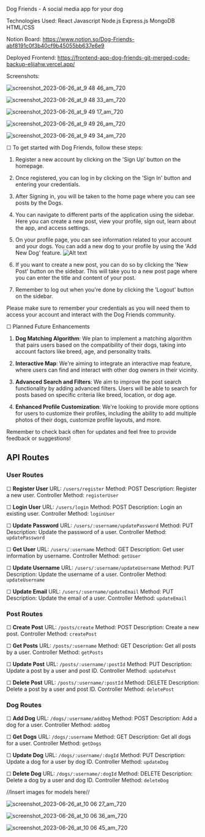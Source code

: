 Dog Friends - A social media app for your dog

Technologies Used: React Javascript Node.js Express.js MongoDB HTML/CSS

Notion Board: https://www.notion.so/Dog-Friends-abf8191c0f3b40cf9b45055bb637e6e9

Deployed Frontend: https://frontend-app-dog-friends-git-merged-code-backup-elijahw.vercel.app/

Screenshots:


 ![screenshot_2023-06-26_at_9 48 46_am_720](https://github.com/1ElijahW/Frontend-App-DogFriends/assets/131682732/11c662c3-4cdf-464f-8a39-112965c5d5ef)


![screenshot_2023-06-26_at_9 48 33_am_720](https://github.com/1ElijahW/Frontend-App-DogFriends/assets/131682732/51332828-bddc-4db3-9fdf-d0b10288060f)


![screenshot_2023-06-26_at_9 49 17_am_720](https://github.com/1ElijahW/Frontend-App-DogFriends/assets/131682732/74d606a1-c96f-4c40-938d-6a2e96d9441d)


![screenshot_2023-06-26_at_9 49 26_am_720](https://github.com/1ElijahW/Frontend-App-DogFriends/assets/131682732/c14bf89d-d9a6-4f89-a7bf-c847b2d4cf56)


![screenshot_2023-06-26_at_9 49 34_am_720](https://github.com/1ElijahW/Frontend-App-DogFriends/assets/131682732/64f21d1c-1192-41f7-8751-c4b95bb779eb)


☐ To get started with Dog Friends, follow these steps:

1. Register a new account by clicking on the 'Sign Up' button on the homepage. 

2. Once registered, you can log in by clicking on the 'Sign In' button and entering your credentials.

3. After Signing in, you will be taken to the home page where you can see posts by the Dogs.

4. You can navigate to different parts of the application using the sidebar. Here you can create a new post, view your profile, sign out, learn about the app, and access settings.

5. On your profile page, you can see information related to your account and your dogs. You can add a new dog to your profile by using the 'Add New Dog' feature.
![Alt text](https://files.slack.com/files-pri/T0351JZQ0-F05EAHADCH2/screenshot_2023-06-26_at_9.48.33_am.png)
6. If you want to create a new post, you can do so by clicking the 'New Post' button on the sidebar. This will take you to a new post page where you can enter the title and content of your post.

7. Remember to log out when you're done by clicking the 'Logout' button on the sidebar.

Please make sure to remember your credentials as you will need them to access your account and interact with the Dog Friends community.


☐ Planned Future Enhancements

1. **Dog Matching Algorithm**: We plan to implement a matching algorithm that pairs users based on the compatibility of their dogs, taking into account factors like breed, age, and personality traits.

2. **Interactive Map**: We're aiming to integrate an interactive map feature, where users can find and interact with other dog owners in their vicinity.

3. **Advanced Search and Filters**: We aim to improve the post search functionality by adding advanced filters. Users will be able to search for posts based on specific criteria like breed, location, or dog age.

4. **Enhanced Profile Customization**: We're looking to provide more options for users to customize their profiles, including the ability to add multiple photos of their dogs, customize profile layouts, and more.

Remember to check back often for updates and feel free to provide feedback or suggestions!

## API Routes

### User Routes

☐ **Register User** 
URL: `/users/register` 
Method: POST 
Description: Register a new user. 
Controller Method: `registerUser`

☐ **Login User** 
URL: `/users/login` 
Method: POST 
Description: Login an existing user. 
Controller Method: `loginUser`

☐ **Update Password** 
URL: `/users/:username/updatePassword` 
Method: PUT 
Description: Update the password of a user. 
Controller Method: `updatePassword`

☐ **Get User** 
URL: `/users/:username` 
Method: GET 
Description: Get user information by username. 
Controller Method: `getUser`

☐ **Update Username** 
URL: `/users/:username/updateUsername` 
Method: PUT 
Description: Update the username of a user. 
Controller Method: `updateUsername`

☐ **Update Email** 
URL: `/users/:username/updateEmail` 
Method: PUT 
Description: Update the email of a user. 
Controller Method: `updateEmail`

### Post Routes

☐ **Create Post** 
URL: `/posts/create` 
Method: POST 
Description: Create a new post. 
Controller Method: `createPost`

☐ **Get Posts** 
URL: `/posts/:username` 
Method: GET 
Description: Get all posts by a user. 
Controller Method: `getPosts`

☐ **Update Post** 
URL: `/posts/:username/:postId` 
Method: PUT 
Description: Update a post by a user and post ID. 
Controller Method: `updatePost`

☐ **Delete Post** 
URL: `/posts/:username/:postId` 
Method: DELETE 
Description: Delete a post by a user and post ID. 
Controller Method: `deletePost`

### Dog Routes

☐ **Add Dog** 
URL: `/dogs/:username/addDog` 
Method: POST 
Description: Add a dog for a user. 
Controller Method: `addDog`

☐ **Get Dogs** 
URL: `/dogs/:username` 
Method: GET 
Description: Get all dogs for a user. 
Controller Method: `getDogs`

☐ **Update Dog** 
URL: `/dogs/:username/:dogId` 
Method: PUT 
Description: Update a dog for a user by dog ID. 
Controller Method: `updateDog`

☐ **Delete Dog** 
URL: `/dogs/:username/:dogId` 
Method: DELETE 
Description: Delete a dog by a user and dog ID. 
Controller Method: `deleteDog`


//Insert images for models here//

![screenshot_2023-06-26_at_10 06 27_am_720](https://github.com/1ElijahW/Frontend-App-DogFriends/assets/131682732/e5ea8bda-f15e-48b4-98b7-e99098270a6e)


![screenshot_2023-06-26_at_10 06 36_am_720](https://github.com/1ElijahW/Frontend-App-DogFriends/assets/131682732/ad0f1fc6-afee-4d22-9e4a-4b782c270ced)

![screenshot_2023-06-26_at_10 06 45_am_720](https://github.com/1ElijahW/Frontend-App-DogFriends/assets/131682732/20797e6e-4d56-4260-bde2-5047a7c217a0)
